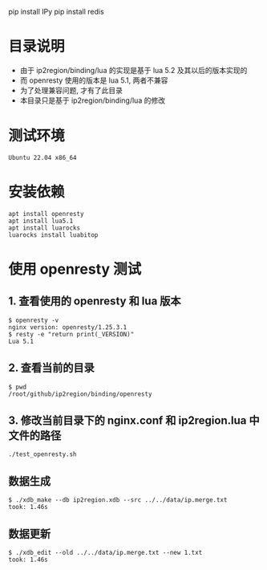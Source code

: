 
pip install IPy
pip install redis


# 目录说明
* 由于 ip2region/binding/lua 的实现是基于 lua 5.2 及其以后的版本实现的
* 而 openresty 使用的版本是 lua 5.1, 两者不兼容
* 为了处理兼容问题, 才有了此目录
* 本目录只是基于 ip2region/binding/lua 的修改

# 测试环境
```
Ubuntu 22.04 x86_64
```

# 安装依赖
```
apt install openresty
apt install lua5.1
apt install luarocks
luarocks install luabitop
```

# 使用 openresty 测试
## 1. 查看使用的 openresty 和 lua 版本
```
$ openresty -v
nginx version: openresty/1.25.3.1
$ resty -e "return print(_VERSION)"
Lua 5.1
```

## 2. 查看当前的目录
```
$ pwd
/root/github/ip2region/binding/openresty
```

## 3. 修改当前目录下的 nginx.conf 和 ip2region.lua 中文件的路径

```
./test_openresty.sh
```

## 数据生成
```
$ ./xdb_make --db ip2region.xdb --src ../../data/ip.merge.txt
took: 1.46s
```

## 数据更新
```
$ ./xdb_edit --old ../../data/ip.merge.txt --new 1.txt
took: 1.46s
```


